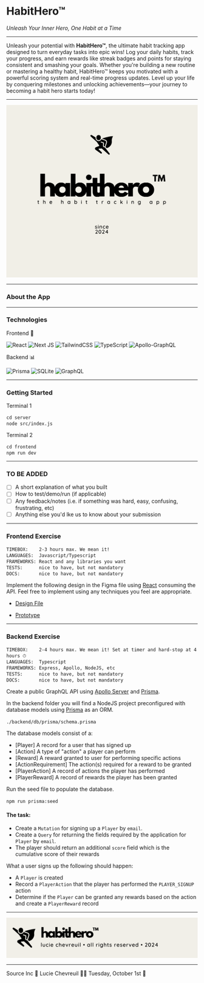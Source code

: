 # HabitHero™
*Unleash Your Inner Hero, One Habit at a Time*

<hr>

Unleash your potential with **HabitHero™**, the ultimate habit tracking app designed to turn everyday tasks into epic wins! Log your daily habits, track your progress, and earn rewards like streak badges and points for staying consistent and smashing your goals. Whether you're building a new routine or mastering a healthy habit, HabitHero™ keeps you motivated with a powerful scoring system and real-time progress updates. Level up your life by conquering milestones and unlocking achievements—your journey to becoming a habit hero starts today!

<hr>

<img src="assets/coverimage.png">

<hr>

### About the App

<hr>

### Technologies

Frontend 🎨

![React](https://img.shields.io/badge/react-%2320232a.svg?style=for-the-badge&logo=react&logoColor=%2361DAFB)
![Next JS](https://img.shields.io/badge/Next-black?style=for-the-badge&logo=next.js&logoColor=white)
![TailwindCSS](https://img.shields.io/badge/tailwindcss-%2338B2AC.svg?style=for-the-badge&logo=tailwind-css&logoColor=white)
![TypeScript](https://img.shields.io/badge/typescript-%23007ACC.svg?style=for-the-badge&logo=typescript&logoColor=white)
![Apollo-GraphQL](https://img.shields.io/badge/-ApolloGraphQL-311C87?style=for-the-badge&logo=apollo-graphql)

Backend 📊

![Prisma](https://img.shields.io/badge/Prisma-3982CE?style=for-the-badge&logo=Prisma&logoColor=white)
![SQLite](https://img.shields.io/badge/sqlite-%2307405e.svg?style=for-the-badge&logo=sqlite&logoColor=white)
![GraphQL](https://img.shields.io/badge/-GraphQL-E10098?style=for-the-badge&logo=graphql&logoColor=white)

<hr>

### Getting Started

Terminal 1

```
cd server
node src/index.js
```

Terminal 2

```
cd frontend
npm run dev
```

<hr>

### TO BE ADDED

- [ ] A short explanation of what you built
- [ ] How to test/demo/run (if applicable)
- [ ] Any feedback/notes (i.e. if something was hard, easy, confusing, frustrating, etc)
- [ ] Anything else you'd lke us to know about your submission

<hr>

### Frontend Exercise

```
TIMEBOX:    2-3 hours max. We mean it!
LANGUAGES:  Javascript/Typescript
FRAMEWORKS: React and any libraries you want
TESTS:      nice to have, but not mandatory
DOCS:       nice to have, but not mandatory
```

Implement the following design in the Figma file using [React](https://reactjs.org/) consuming the API. Feel free to implement using any techniques you feel are appropriate.

- [Design File](https://www.figma.com/file/wuTVYU1iqFg8Mjkgr170jz/Takehome?node-id=0%3A1)

- [Prototype](https://www.figma.com/proto/wuTVYU1iqFg8Mjkgr170jz/Takehome?page-id=0%3A1&node-id=1%3A1192&viewport=241%2C48%2C0.55&scaling=min-zoom&starting-point-node-id=1%3A1192)

<hr>

### Backend Exercise

```
TIMEBOX:    2-4 hours max. We mean it! Set at timer and hard-stop at 4 hours ⏱
LANGUAGES:  Typescript
FRAMEWORKS: Express, Apollo, NodeJS, etc
TESTS:      nice to have, but not mandatory
DOCS:       nice to have, but not mandatory
```

Create a public GraphQL API using [Apollo Server](https://www.apollographql.com/docs/apollo-server/) and [Prisma](https://www.prisma.io/).

In the backend folder you will find a NodeJS project preconfigured with database models using [Prisma](https://www.prisma.io/) as an ORM.

`./backend/db/prisma/schema.prisma`

The database models consist of a:

- [Player] A record for a user that has signed up
- [Action] A type of "action" a player can perform
- [Reward] A reward granted to user for performing specific actions
- [ActionRequirement] The action(s) required for a reward to be granted
- [PlayerAction] A record of actions the player has performed
- [PlayerReward] A record of rewards the player has been granted

Run the seed file to populate the database.

`npm run prisma:seed`

#### The task:

- Create a `Mutation` for signing up a `Player` by `email`.
- Create a `Query` for returning the fields required by the application for `Player` by `email`.
- The player should return an additional `score` field which is the cumulative score of their rewards

What a user signs up the following should happen:

- A `Player` is created
- Record a `PlayerAction` that the player has performed the `PLAYER_SIGNUP` action
- Determine if the `Player` can be granted any rewards based on the action and create a `PlayerReward` record

<hr>

<img src="assets/footer.png">

<hr>

Source Inc 🚀 Lucie Chevreuil 👩‍💻 Tuesday, October 1st 🎃

